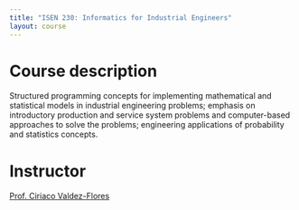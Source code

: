 ```yaml
---
title: "ISEN 230: Informatics for Industrial Engineers"
layout: course
---
```

# Course description
Structured programming concepts for implementing mathematical and statistical models in industrial engineering problems; emphasis on introductory production and service system problems and computer-based approaches to solve the problems; engineering applications of probability and statistics concepts.

# Instructor
<a href = "https://engineering.tamu.edu/industrial/profiles/cvaldezflores.html">Prof. Ciriaco Valdez-Flores</a>
